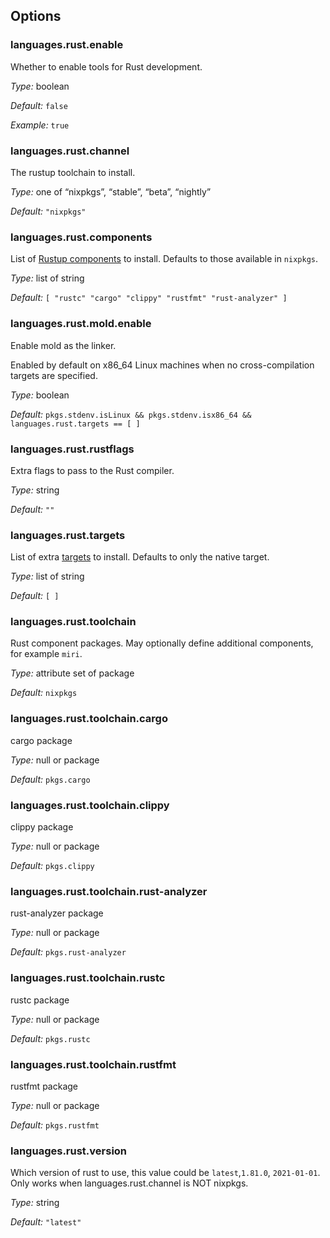 [comment]: # (Do not edit this file as it is autogenerated. Go to docs/individual-docs if you want to make edits.)


[comment]: # (Please add your documentation on top of this line)

## Options

### languages\.rust\.enable



Whether to enable tools for Rust development\.



*Type:*
boolean



*Default:*
` false `



*Example:*
` true `



### languages\.rust\.channel

The rustup toolchain to install\.



*Type:*
one of “nixpkgs”, “stable”, “beta”, “nightly”



*Default:*
` "nixpkgs" `



### languages\.rust\.components



List of [Rustup components](https://rust-lang\.github\.io/rustup/concepts/components\.html)
to install\. Defaults to those available in ` nixpkgs `\.



*Type:*
list of string



*Default:*
` [ "rustc" "cargo" "clippy" "rustfmt" "rust-analyzer" ] `



### languages\.rust\.mold\.enable



Enable mold as the linker\.

Enabled by default on x86_64 Linux machines when no cross-compilation targets are specified\.



*Type:*
boolean



*Default:*
` pkgs.stdenv.isLinux && pkgs.stdenv.isx86_64 && languages.rust.targets == [ ] `



### languages\.rust\.rustflags



Extra flags to pass to the Rust compiler\.



*Type:*
string



*Default:*
` "" `



### languages\.rust\.targets



List of extra [targets](https://doc\.rust-lang\.org/nightly/rustc/platform-support\.html)
to install\. Defaults to only the native target\.



*Type:*
list of string



*Default:*
` [ ] `



### languages\.rust\.toolchain



Rust component packages\. May optionally define additional components, for example ` miri `\.



*Type:*
attribute set of package



*Default:*
` nixpkgs `



### languages\.rust\.toolchain\.cargo



cargo package



*Type:*
null or package



*Default:*
` pkgs.cargo `



### languages\.rust\.toolchain\.clippy



clippy package



*Type:*
null or package



*Default:*
` pkgs.clippy `



### languages\.rust\.toolchain\.rust-analyzer



rust-analyzer package



*Type:*
null or package



*Default:*
` pkgs.rust-analyzer `



### languages\.rust\.toolchain\.rustc



rustc package



*Type:*
null or package



*Default:*
` pkgs.rustc `



### languages\.rust\.toolchain\.rustfmt



rustfmt package



*Type:*
null or package



*Default:*
` pkgs.rustfmt `



### languages\.rust\.version



Which version of rust to use, this value could be ` latest `,` 1.81.0 `, ` 2021-01-01 `\.
Only works when languages\.rust\.channel is NOT nixpkgs\.



*Type:*
string



*Default:*
` "latest" `
